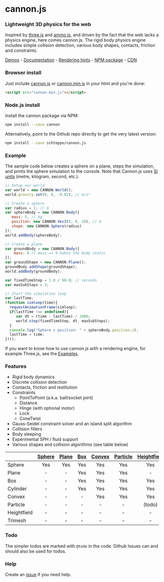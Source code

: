 # cannon.js

### Lightweight 3D physics for the web
Inspired by [three.js](https://github.com/mrdoob/three.js) and [ammo.js](https://github.com/kripken/ammo.js), and driven by the fact that the web lacks a physics engine, here comes cannon.js.
The rigid body physics engine includes simple collision detection, various body shapes, contacts, friction and constraints.

[Demos](http://schteppe.github.com/cannon.js) - [Documentation](http://schteppe.github.com/cannon.js/docs) - [Rendering hints](https://github.com/schteppe/cannon.js/tree/master/examples) - [NPM package](https://npmjs.org/package/cannon) - [CDN](https://cdnjs.com/libraries/cannon.js)

### Browser install

Just include [cannon.js](https://github.com/schteppe/cannon.js/releases/download/v0.6.2/cannon.js) or [cannon.min.js](https://github.com/schteppe/cannon.js/releases/download/v0.6.2/cannon.min.js) in your html and you're done:

```html
<script src="cannon.min.js"></script>
```

### Node.js install

Install the cannon package via NPM:

```bash
npm install --save cannon
```

Alternatively, point to the Github repo directly to get the very latest version:

```bash
npm install --save schteppe/cannon.js
```

### Example

The sample code below creates a sphere on a plane, steps the simulation, and prints the sphere simulation to the console. Note that Cannon.js uses [SI units](http://en.wikipedia.org/wiki/International_System_of_Units) (metre, kilogram, second, etc.).

```javascript
// Setup our world
var world = new CANNON.World();
world.gravity.set(0, 0, -9.82); // m/s²

// Create a sphere
var radius = 1; // m
var sphereBody = new CANNON.Body({
   mass: 5, // kg
   position: new CANNON.Vec3(0, 0, 10), // m
   shape: new CANNON.Sphere(radius)
});
world.addBody(sphereBody);

// Create a plane
var groundBody = new CANNON.Body({
    mass: 0 // mass == 0 makes the body static
});
var groundShape = new CANNON.Plane();
groundBody.addShape(groundShape);
world.addBody(groundBody);

var fixedTimeStep = 1.0 / 60.0; // seconds
var maxSubSteps = 3;

// Start the simulation loop
var lastTime;
(function simloop(time){
  requestAnimationFrame(simloop);
  if(lastTime !== undefined){
     var dt = (time - lastTime) / 1000;
     world.step(fixedTimeStep, dt, maxSubSteps);
  }
  console.log("Sphere z position: " + sphereBody.position.z);
  lastTime = time;
})();
```

If you want to know how to use cannon.js with a rendering engine, for example Three.js, see the [Examples](examples).

### Features
* Rigid body dynamics
* Discrete collision detection
* Contacts, friction and restitution
* Constraints
   * PointToPoint (a.k.a. ball/socket joint)
   * Distance
   * Hinge (with optional motor)
   * Lock
   * ConeTwist
* Gauss-Seidel constraint solver and an island split algorithm
* Collision filters
* Body sleeping
* Experimental SPH / fluid support
* Various shapes and collision algorithms (see table below)

|             | [Sphere](http://schteppe.github.io/cannon.js/docs/classes/Sphere.html) | [Plane](http://schteppe.github.io/cannon.js/docs/classes/Plane.html) | [Box](http://schteppe.github.io/cannon.js/docs/classes/Box.html) | [Convex](http://schteppe.github.io/cannon.js/docs/classes/ConvexPolyhedron.html) | [Particle](http://schteppe.github.io/cannon.js/docs/classes/Particle.html) | [Heightfield](http://schteppe.github.io/cannon.js/docs/classes/Heightfield.html) | [Trimesh](http://schteppe.github.io/cannon.js/docs/classes/Trimesh.html) |
| :-----------|:------:|:-----:|:---:|:------:|:--------:|:-----------:|:-------:|
| Sphere      | Yes    | Yes   | Yes | Yes    | Yes      | Yes         | Yes     |
| Plane       | -      | -     | Yes | Yes    | Yes      | -           | Yes     |
| Box         | -      | -     | Yes | Yes    | Yes      | Yes         | (todo)  |
| Cylinder    | -      | -     | Yes | Yes    | Yes      | Yes         | (todo)  |
| Convex      | -      | -     | -   | Yes    | Yes      | Yes         | (todo)  |
| Particle    | -      | -     | -   | -      | -        | (todo)      | (todo)  |
| Heightfield | -      | -     | -   | -      | -        | -           | (todo)  |
| Trimesh     | -      | -     | -   | -      | -        | -           | -       |

### Todo
The simpler todos are marked with ```@todo``` in the code. Github Issues can and should also be used for todos.

### Help
Create an [issue](https://github.com/schteppe/cannon.js/issues) if you need help.
